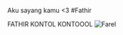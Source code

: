 Aku sayang kamu <3
#Fathir


FATHIR KONTOL
KONTOOOL
![Farel](https://user-images.githubusercontent.com/81058978/214558553-9515d67a-fc33-4fa1-8b77-c38d30d9abdf.png)
